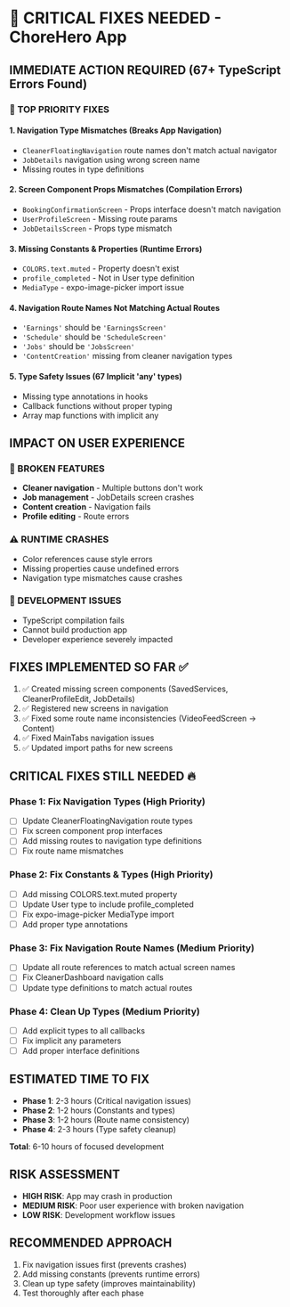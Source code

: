 # 🚨 CRITICAL FIXES NEEDED - ChoreHero App

## IMMEDIATE ACTION REQUIRED (67+ TypeScript Errors Found)

### 🔴 TOP PRIORITY FIXES

#### 1. Navigation Type Mismatches (Breaks App Navigation)
- `CleanerFloatingNavigation` route names don't match actual navigator
- `JobDetails` navigation using wrong screen name  
- Missing routes in type definitions

#### 2. Screen Component Props Mismatches (Compilation Errors)
- `BookingConfirmationScreen` - Props interface doesn't match navigation
- `UserProfileScreen` - Missing route params
- `JobDetailsScreen` - Props type mismatch

#### 3. Missing Constants & Properties (Runtime Errors)
- `COLORS.text.muted` - Property doesn't exist
- `profile_completed` - Not in User type definition
- `MediaType` - expo-image-picker import issue

#### 4. Navigation Route Names Not Matching Actual Routes
- `'Earnings'` should be `'EarningsScreen'`
- `'Schedule'` should be `'ScheduleScreen'`  
- `'Jobs'` should be `'JobsScreen'`
- `'ContentCreation'` missing from cleaner navigation types

#### 5. Type Safety Issues (67 Implicit 'any' types)
- Missing type annotations in hooks
- Callback functions without proper typing
- Array map functions with implicit any

## IMPACT ON USER EXPERIENCE

### 🚫 BROKEN FEATURES
- **Cleaner navigation** - Multiple buttons don't work
- **Job management** - JobDetails screen crashes
- **Content creation** - Navigation fails
- **Profile editing** - Route errors

### ⚠️ RUNTIME CRASHES
- Color references cause style errors
- Missing properties cause undefined errors
- Navigation type mismatches cause crashes

### 🐛 DEVELOPMENT ISSUES  
- TypeScript compilation fails
- Cannot build production app
- Developer experience severely impacted

## FIXES IMPLEMENTED SO FAR ✅

1. ✅ Created missing screen components (SavedServices, CleanerProfileEdit, JobDetails)
2. ✅ Registered new screens in navigation
3. ✅ Fixed some route name inconsistencies (VideoFeedScreen → Content)
4. ✅ Fixed MainTabs navigation issues
5. ✅ Updated import paths for new screens

## CRITICAL FIXES STILL NEEDED 🔥

### Phase 1: Fix Navigation Types (High Priority)
- [ ] Update CleanerFloatingNavigation route types
- [ ] Fix screen component prop interfaces  
- [ ] Add missing routes to navigation type definitions
- [ ] Fix route name mismatches

### Phase 2: Fix Constants & Types (High Priority)
- [ ] Add missing COLORS.text.muted property
- [ ] Update User type to include profile_completed
- [ ] Fix expo-image-picker MediaType import
- [ ] Add proper type annotations

### Phase 3: Fix Navigation Route Names (Medium Priority) 
- [ ] Update all route references to match actual screen names
- [ ] Fix CleanerDashboard navigation calls
- [ ] Update type definitions to match actual routes

### Phase 4: Clean Up Types (Medium Priority)
- [ ] Add explicit types to all callbacks
- [ ] Fix implicit any parameters
- [ ] Add proper interface definitions

## ESTIMATED TIME TO FIX
- **Phase 1**: 2-3 hours (Critical navigation issues)
- **Phase 2**: 1-2 hours (Constants and types)  
- **Phase 3**: 1-2 hours (Route name consistency)
- **Phase 4**: 2-3 hours (Type safety cleanup)

**Total**: 6-10 hours of focused development

## RISK ASSESSMENT
- **HIGH RISK**: App may crash in production
- **MEDIUM RISK**: Poor user experience with broken navigation
- **LOW RISK**: Development workflow issues

## RECOMMENDED APPROACH
1. Fix navigation issues first (prevents crashes)
2. Add missing constants (prevents runtime errors)
3. Clean up type safety (improves maintainability)
4. Test thoroughly after each phase